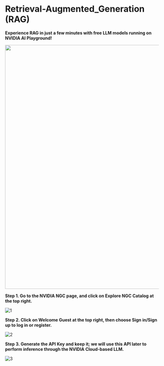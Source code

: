 # Retrieval-Augmented_Generation (RAG)

**Experience RAG in just a few minutes with free LLM models running on NVIDIA AI Playground!**
  
<img src="https://github.com/Squirtle007/Retrieval-Augmented_Generation/assets/66664309/1e18a656-44cb-434c-b756-4fac25b1a318" width="800">
  
  
**Step 1. Go to the NVIDIA NGC page, and click on Explore NGC Catalog at the top right.**
  
![1](https://github.com/Squirtle007/Retrieval-Augmented_Generation/assets/66664309/9e0f40a8-9283-42e2-b078-f7fec8440bde)
  
  
**Step 2. Click on Welcome Guest at the top right, then choose Sign in/Sign up to log in or register.**
  
![2](https://github.com/Squirtle007/Retrieval-Augmented_Generation/assets/66664309/8bff4677-2109-47aa-9e85-593ebeeb9fd7)
  
  
**Step 3. Generate the API Key and keep it; we will use this API later to perform inference through the NVIDIA Cloud-based LLM.**
  
![3](https://github.com/Squirtle007/Retrieval-Augmented_Generation/assets/66664309/c30f83f6-dd14-465e-a55c-b16a1339da8a)
